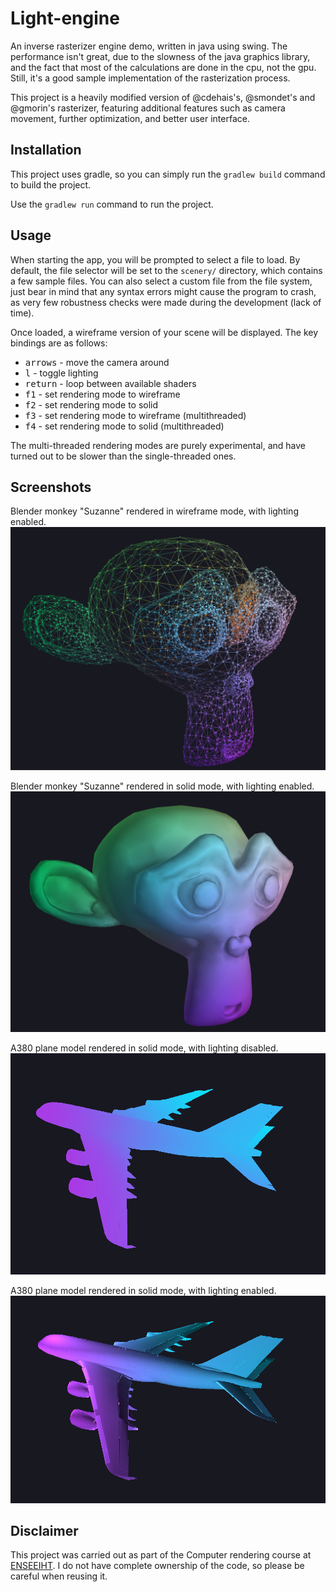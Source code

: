 # Light-engine

An inverse rasterizer engine demo, written in java using swing. The performance isn't great, due to the slowness of the java graphics library, and the fact that most of the calculations are done in the cpu, not the gpu. Still, it's a good sample implementation of the rasterization process.  

This project is a heavily modified version of @cdehais's, @smondet's and @gmorin's rasterizer, featuring additional features such as camera movement, further optimization, and better user interface.

## Installation

This project uses gradle, so you can simply run the `gradlew build` command to build the project.

Use the `gradlew run` command to run the project.

## Usage

When starting the app, you will be prompted to select a file to load. By default, the file selector will be set to the `scenery/` directory, which contains a few sample files. You can also select a custom file from the file system, just bear in mind that any syntax errors might cause the program to crash, as very few robustness checks were made during the development (lack of time).

Once loaded, a wireframe version of your scene will be displayed. The key bindings are as follows:
- <kbd>arrows</kbd> - move the camera around
- <kbd>l</kbd> - toggle lighting
- <kbd>return</kbd> - loop between available shaders
- <kbd>f1</kbd> - set rendering mode to wireframe
- <kbd>f2</kbd> - set rendering mode to solid
- <kbd>f3</kbd> - set rendering mode to wireframe (multithreaded)
- <kbd>f4</kbd> - set rendering mode to solid (multithreaded)

The multi-threaded rendering modes are purely experimental, and have turned out to be slower than the single-threaded ones.

## Screenshots

Blender monkey "Suzanne" rendered in wireframe mode, with lighting enabled.
![Suzanne wireframe + lighting](docs/res/monkey_wf.png)

Blender monkey "Suzanne" rendered in solid mode, with lighting enabled.
![Suzanne solid + lighting](docs/res/monkey_lighting.png)

A380 plane model rendered in solid mode, with lighting disabled.
![Plane solid](docs/res/plane_solid.png)

A380 plane model rendered in solid mode, with lighting enabled.
![Plane solid + lighting](docs/res/plane_lighting.png)

## Disclaimer

This project was carried out as part of the Computer rendering course at [ENSEEIHT](https://www.enseeiht.fr/). I do not have complete ownership of the code, so please be careful when reusing it.
